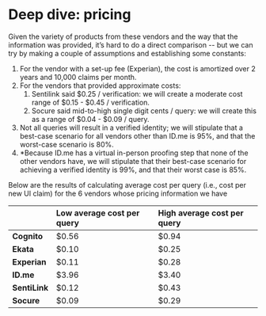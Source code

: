 # Deep dive: pricing

Given the variety of products from these vendors and the way that the information was provided, it’s hard to do a direct comparison -- but we can try by making a couple of assumptions and establishing some constants:

1. For the vendor with a set-up fee \(Experian\), the cost is amortized over 2 years and 10,000 claims per month.
2. For the vendors that provided approximate costs:
   1. Sentilink said $0.25 / verification: we will create a moderate cost range of $0.15 - $0.45 / verification.
   2. Socure said mid-to-high single digit cents / query: we will create this as a range of $0.04 - $0.09 / query.
3. Not all queries will result in a verified identity; we will stipulate that a best-case scenario for all vendors other than ID.me is 95%, and that the worst-case scenario is 80%. 
4. \*Because ID.me has a virtual in-person proofing step that none of the other vendors have, we will stipulate that their best-case scenario for achieving a verified identity is 99%, and that their worst case is 85%.

Below are the results of calculating average cost per query \(i.e., cost per new UI claim\) for the 6 vendors whose pricing information we have

|  | Low average cost per query | High average cost per query |
| :--- | :--- | :--- |
| **Cognito** | $0.56 | $0.94 |
| **Ekata** | $0.10 | $0.25 |
| **Experian** | $0.11 | $0.28 |
| **ID.me**  | $3.96 | $3.40 |
| **SentiLink** | $0.12 | $0.43 |
| **Socure** | $0.09 | $0.29 |

